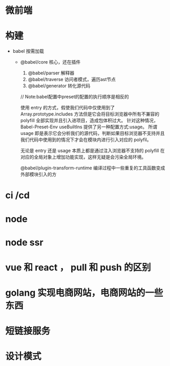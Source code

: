 # 微前端
# 构建

 - babel 按需加载

 	* @babel/core 核心，还在插件

 		1. @babel/parser 解释器
 		2. @babel/traverse 访问者模式，遍历ast节点
 		3. @babel/generator 转化源代码

 		// Note:babel配置中preset的配置的执行顺序是相反的


 		使用 entry 的方式，假使我们代码中仅使用到了 Array.prototype.includes 方法但是它会将目标浏览器中所有不兼容的 polyfill  全部实现并且引入进项目，造成包体积过大。 针对这种情况，Babel-Preset-Env useBuiltIns 提供了另一种配置方式:usage。 所谓 usage 即是表示它会分析我们的源代码，判断如果目标浏览器不支持并且我们代码中使用到的情况下才会在模块内进行引入对应的 polyfil。

 		无论是 entry 还是 usage 本质上都是通过注入浏览器不支持的 polyfill 在对应的全局对象上增加功能实现，这样无疑是会污染全局环境。


 		@babel/plugin-transform-runtime 编译过程中一些重复的工具函数变成外部模块引入的方


# ci /cd 
# node
# node ssr

# vue 和 react ， pull 和 push 的区别

# golang 实现电商网站，电商网站的一些东西

# 短链接服务
# 设计模式
